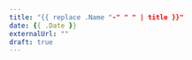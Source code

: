 ```yaml
---
title: "{{ replace .Name "-" " " | title }}"
date: {{ .Date }}
externalUrl: ""
draft: true
---
```


